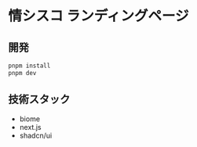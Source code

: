 # 情シスコ ランディングページ

## 開発

```bash
pnpm install
pnpm dev
```

## 技術スタック

- biome
- next.js
- shadcn/ui
